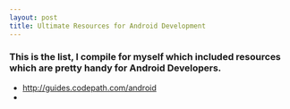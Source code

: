 ```yaml
---
layout: post
title: Ultimate Resources for Android Development  
---
```


### This is the list, I compile for myself which included resources which are pretty handy for Android Developers.

* http://guides.codepath.com/android
* 